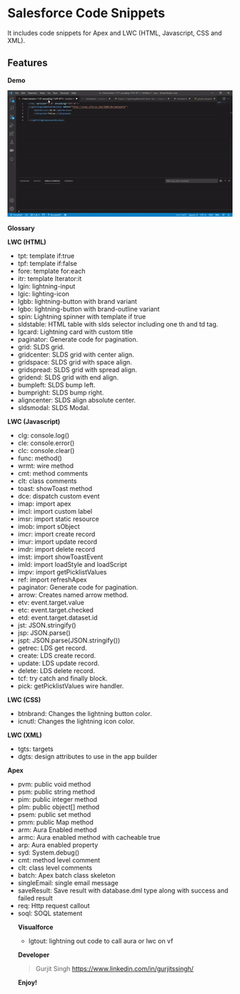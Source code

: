 # Salesforce Code Snippets

It includes code snippets for Apex and LWC (HTML, Javascript, CSS and XML).

## Features

**Demo**

<img src="./demo.gif">

**Glossary**




**LWC (HTML)**
<ul>
    <li> tpt: template if:true </li>
    <li> tpf: template if:false </li>
    <li> fore: template for:each </li>
    <li> itr: template Iterator:it </li>
    <li> lgin: lightning-input </li>
    <li> lgic: lighting-icon </li>
    <li> lgbb: lightning-button with brand variant </li>
    <li> lgbo: lightning-button with brand-outline variant </li>
    <li> spin: Lightning spinner with template if true</li>
    <li> sldstable: HTML table with slds selector including one th and td tag.</li>
    <li> lgcard: Lightning card with custom title</li>
    <li> paginator: Generate code for pagination.</li>
    <li> grid: SLDS grid.</li>
    <li> gridcenter: SLDS grid with center align.</li>
    <li> gridspace: SLDS grid with space align.</li>
    <li> gridspread: SLDS grid with spread align.</li>
    <li> gridend: SLDS grid with end align.</li>
    <li> bumpleft: SLDS bump left.</li>
    <li> bumpright: SLDS bump right.</li>
    <li> aligncenter: SLDS align absolute center.</li>
    <li> sldsmodal: SLDS Modal.</li>
    </ul>

**LWC (Javascript)**

<ul>
    <li> clg: console.log() </li>
    <li> cle: console.error() </li>
    <li> clc: console.clear() </li>
    <li> func: method() </li>
    <li> wrmt: wire method </li>
    <li> cmt: method comments </li>
    <li> clt: class comments </li>
    <li> toast: showToast method</li>
    <li> dce: dispatch custom event</li>
    <li> imap: import apex </li>
    <li> imcl: import custom label </li>
    <li> imsr: import static resource </li>
    <li> imob: import sObject </li>
    <li> imcr: import create record</li>
    <li> imur: import update record</li>
    <li> imdr: import delete record</li>
    <li> imst: import showToastEvent</li>
    <li> imld: import loadStyle and loadScript </li>
    <li> impv: import getPicklistValues</li>
    <li> ref: import refreshApex </li>
    <li> paginator: Generate code for pagination.</li>
    <li> arrow: Creates named arrow method.</li>
    <li> etv: event.target.value</li>
    <li> etc: event.target.checked</li>
    <li> etd: event.target.dataset.id</li>
    <li> jst: JSON.stringify()</li>
    <li> jsp: JSON.parse()</li>
    <li> jspt: JSON.parse(JSON.stringify())</li>
    <li> getrec: LDS get record.</li>
    <li> create: LDS create record.</li>
    <li> update: LDS update record.</li>
    <li> delete: LDS delete record.</li>
    <li> tcf: try catch and finally block.</li>
    <li> pick: getPicklistValues wire handler.</li>
</ul>

**LWC (CSS)**

<ul>
<li> btnbrand: Changes the lightning button color.</li>
<li> icnutl: Changes the lightning icon color.</li>
</ul>

**LWC (XML)**

<ul>
<li> tgts: targets</li>
<li> dgts: design attributes to use in the app builder</li>
</ul>

**Apex**
<ul>
 <li> pvm: public void method </li>
 <li> psm: public string method </li>
 <li> pim: public integer method </li>
 <li> plm: public object[] method </li>
 <li> psem: public set<object> method </li>
 <li> pmm: public Map<string, object> method </li>
 <li> arm: Aura Enabled method </li>
 <li> armc: Aura enabled method with cacheable true </li>
 <li> arp: Aura enabled property</li>
 <li> syd: System.debug()</li>
 <li> cmt: method level comment </li>
 <li> clt: class level comments </li>
 <li> batch: Apex batch class skeleton</li>
 <li> singleEmail: single email message</li>
 <li> saveResult: Save result with database.dml type along with success and failed result</li>
 <li> req: Http request callout</li>
 <li> soql: SOQL statement</li>
</ul>

**Visualforce**
<ul>
    <li> lgtout: lightning out code to call aura or lwc on vf</li>
</ul>


**Developer**
> Gurjit Singh https://www.linkedin.com/in/gurjitssingh/   


**Enjoy!**
